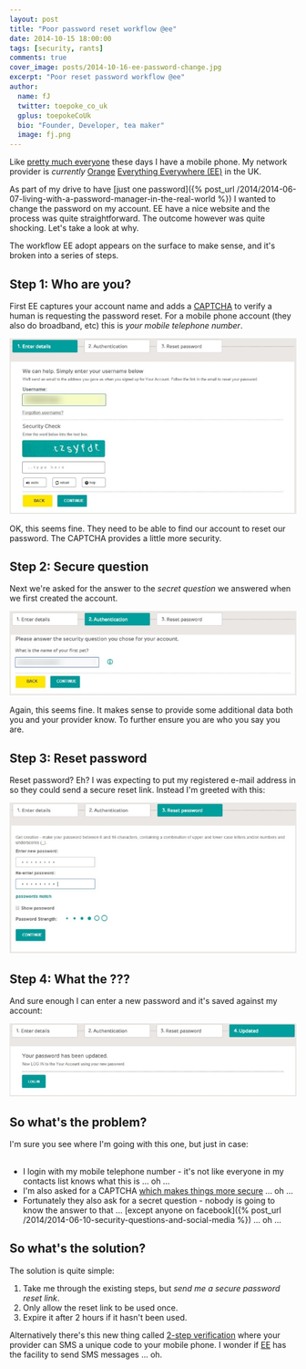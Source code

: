 ```yaml
---
layout: post
title: "Poor password reset workflow @ee"
date: 2014-10-15 18:00:00
tags: [security, rants]
comments: true
cover_image: posts/2014-10-16-ee-password-change.jpg
excerpt: "Poor reset password workflow @ee"
author:
  name: fJ
  twitter: toepoke_co_uk
  gplus: toepokeCoUk
  bio: "Founder, Developer, tea maker"
  image: fj.png
---
```


Like [pretty much everyone](http://www.rferl.org/content/report-says-75-percent-of-worlds-population-have-mobile-phones/24648234.html) these days I have a mobile phone. My network provider is _currently_  <span class="strike">[Orange](http://www.orange.co.uk/)</span> [Everything Everywhere (EE)](http://ee.co.uk/) in the UK.

As part of my drive to have [just one password]({% post_url /2014/2014-06-07-living-with-a-password-manager-in-the-real-world %}) I wanted to change the password on my account. EE have a nice website and the process was quite straightforward. The outcome however was quite shocking.  Let's take a look at why.

The workflow EE adopt appears on the surface to make sense, and it's broken into a series of steps.  

## Step 1: Who are you?

First EE captures your account name and adds a [CAPTCHA](http://www.captcha.net/) to verify a human is requesting the password reset.  For a mobile phone account (they also do broadband, etc) this is _your mobile telephone number_.

<img src="/images/posts/2014-10-16-step-1.jpg" alt="username capture" title="username capture" />

OK, this seems fine.  They need to be able to find our account to reset our password.  The CAPTCHA provides a little more security.

## Step 2: Secure question
Next we're asked for the answer to the _secret question_ we answered when we first created the account.

<img src="/images/posts/2014-10-16-step-2.jpg" alt="security question capture" title="security question capture" />

Again, this seems fine. It makes sense to provide some additional data both you and your provider know.  To further ensure you are who you say you are.

## Step 3: Reset password
Reset password? Eh? I was expecting to put my registered e-mail address in so they could send a secure reset link. Instead I'm greeted with this:

<img src="/images/posts/2014-10-16-step-3.jpg" alt="new password capture" title="new password capture" />

## Step 4: __What the ???__

And sure enough I can enter a new password and it's saved against my account:

<img src="/images/posts/2014-10-16-step-4.jpg" alt="password change confirmation" title="password change confirmation" />

## So what's the problem?
I'm sure you see where I'm going with this one, but just in case:<br/><br/>
- I login with my mobile telephone number - it's not like everyone in my contacts list knows what this is ... oh ...<br/>
- I'm also asked for a CAPTCHA [which makes things more secure](http://captcha.com/articles/can-captcha-be-broken.html) ... oh ...<br/>
- Fortunately they also ask for a secret question - nobody is going to know the answer to that ... [except anyone on facebook]({% post_url /2014/2014-06-10-security-questions-and-social-media %}) ... oh ...<br/>

## So what's the solution?
The solution is quite simple:<br/>
1. Take me through the existing steps, but _send me a secure password reset link_.  <br/>
2. Only allow the reset link to be used once.<br/>
3. Expire it after 2 hours if it hasn't been used.<br/>

Alternatively there's this new thing called [2-step verification](https://www.google.com/landing/2step/) where your provider can SMS a unique code to your mobile phone.  I wonder if [EE](http://ee.co.uk/) has the facility to send SMS messages ... oh.
